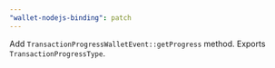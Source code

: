 ```yaml
---
"wallet-nodejs-binding": patch
---
```


Add `TransactionProgressWalletEvent::getProgress` method.
Exports `TransactionProgressType`.